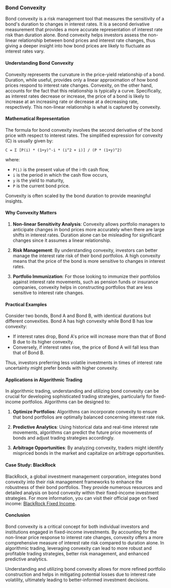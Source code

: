 ### Bond Convexity

Bond convexity is a risk management tool that measures the sensitivity of a bond's duration to changes in interest rates. It is a second derivative measurement that provides a more accurate representation of interest rate risk than duration alone. Bond convexity helps investors assess the non-linear relationship between bond prices and interest rate changes, thus giving a deeper insight into how bond prices are likely to fluctuate as interest rates vary.

#### Understanding Bond Convexity

Convexity represents the curvature in the price-yield relationship of a bond. Duration, while useful, provides only a linear approximation of how bond prices respond to interest rate changes. Convexity, on the other hand, accounts for the fact that this relationship is typically a curve. Specifically, as interest rates decrease or increase, the price of a bond is likely to increase at an increasing rate or decrease at a decreasing rate, respectively. This non-linear relationship is what is captured by convexity.

#### Mathematical Representation

The formula for bond convexity involves the second derivative of the bond price with respect to interest rates. The simplified expression for convexity (C) is usually given by:

```
C = Σ [P(i) * (1+y)^-i * (i^2 + i)] / (P * (1+y)^2)
```

where:
- `P(i)` is the present value of the i-th cash flow,
- `i` is the period in which the cash flow occurs,
- `y` is the yield to maturity,
- `P` is the current bond price.

Convexity is often scaled by the bond duration to provide meaningful insights.

#### Why Convexity Matters

1. **Non-linear Sensitivity Analysis**: Convexity allows portfolio managers to anticipate changes in bond prices more accurately when there are large shifts in interest rates. Duration alone can be misleading for significant changes since it assumes a linear relationship.
  
2. **Risk Management**: By understanding convexity, investors can better manage the interest rate risk of their bond portfolios. A high convexity means that the price of the bond is more sensitive to changes in interest rates.

3. **Portfolio Immunization**: For those looking to immunize their portfolios against interest rate movements, such as pension funds or insurance companies, convexity helps in constructing portfolios that are less sensitive to interest rate changes.

#### Practical Examples

Consider two bonds, Bond A and Bond B, with identical durations but different convexities. Bond A has high convexity while Bond B has low convexity:

- If interest rates drop, Bond A's price will increase more than that of Bond B due to its higher convexity.
- Conversely, if interest rates rise, the price of Bond A will fall less than that of Bond B.

Thus, investors preferring less volatile investments in times of interest rate uncertainty might prefer bonds with higher convexity.

#### Applications in Algorithmic Trading

In algorithmic trading, understanding and utilizing bond convexity can be crucial for developing sophisticated trading strategies, particularly for fixed-income portfolios. Algorithms can be designed to:
  
1. **Optimize Portfolios**: Algorithms can incorporate convexity to ensure that bond portfolios are optimally balanced concerning interest rate risk.
  
2. **Predictive Analytics**: Using historical data and real-time interest rate movements, algorithms can predict the future price movements of bonds and adjust trading strategies accordingly.
  
3. **Arbitrage Opportunities**: By analyzing convexity, traders might identify mispriced bonds in the market and capitalize on arbitrage opportunities.

#### Case Study: BlackRock

BlackRock, a global investment management corporation, integrates bond convexity into their risk management frameworks to enhance the robustness of their bond portfolios. They provide numerous resources and detailed analysis on bond convexity within their fixed-income investment strategies. For more information, you can visit their official page on fixed income: [BlackRock Fixed Income](https://www.blackrock.com/us/individual/products/mutual-funds/insights/understanding-fixed-income).

#### Conclusion

Bond convexity is a critical concept for both individual investors and institutions engaged in fixed-income investments. By accounting for the non-linear price response to interest rate changes, convexity offers a more comprehensive measure of interest rate risk compared to duration alone. In algorithmic trading, leveraging convexity can lead to more robust and profitable trading strategies, better risk management, and enhanced predictive analytics.

Understanding and utilizing bond convexity allows for more refined portfolio construction and helps in mitigating potential losses due to interest rate volatility, ultimately leading to better-informed investment decisions.
